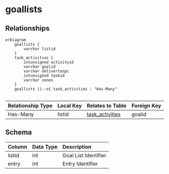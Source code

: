 # goallists

## Relationships

```mermaid
erDiagram
    goallists {
        varchar listid
    }
    task_activities {
        intunsigned activityid
        varchar goalid
        varchar delivertonpc
        intunsigned taskid
        varchar zones
    }
    goallists ||--o{ task_activities : "Has-Many"


```


| Relationship Type | Local Key | Relates to Table | Foreign Key |
| :--- | :--- | :--- | :--- |
| Has-Many | listid | [task_activities](../../schema/tasks/task_activities.md) | goalid |


## Schema

| Column | Data Type | Description |
| :--- | :--- | :--- |
| listid | int | Goal List Identifier |
| entry | int | Entry Identifier |

